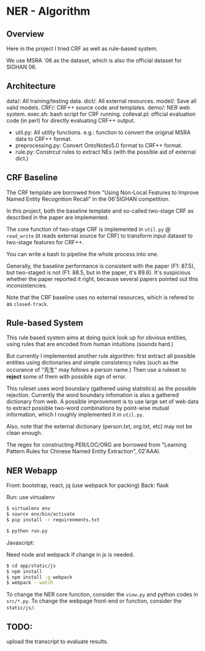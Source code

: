 # NER - Algorithm

## Overview

Here in the project I tried CRF as well as rule-based system. 

We use MSRA `06 as the dataset, which is also the official dataset for SIGHAN 06.

## Architecture

data/: All training/testing data.
dict/: All external resources.
model/: Save all valid models.
CRF/: CRF++ source code and templates.
demo/: NER web system.
exec.sh: bash script for CRF running.
colleval.pl: official evaluation code (in perl) for directly evaluating CRF++ output. 

- util.py: All utility functions. e.g.: function to convert the original MSRA data to CRF++ format.
- preprocessing.py: Convert OntoNotes5.0 format to CRF++ format.
- rule.py: Constrcut rules to extract NEs (with the possible aid of external dict.)

## CRF Baseline

The CRF template are borrowed from "Using Non-Local Features to Improve Named Entity Recognition Recall" in the 06'SIGHAN competition. 

In this project, both the baseline template and so-called two-stage CRF as described in the paper are implemented. 

The core function of two-stage CRF is implemented in `util.py`  @ `read_write` (it reads external source for CRF) to transform input dataset to two-stage features for CRF++.

You can write a bash to pipeline the whole process into one.

Generally, the baseline performance is consistent with the paper (F1: 87.5), but two-staged is not (F1: 88.5, but in the paper, it's 89.6). It's suspicious whether the paper reported it right, because several papers pointed out this inconsistencies.

Note that the CRF baseline uses no external resources, which is refered to as `closed-track`.

## Rule-based System

This rule based system aims at doing quick look up for obvious entities, using rules that are encoded from human intuitions (sounds hard.)

But currently I implemented another rule algorithm: first extract all possible entities using dictionaries and simple consistency rules (such as the occurance of "先生" may follows a person name.) Then use a ruleset to **reject** some of them with possible sign of error.


This ruleset uses word boundary (gathered using statistics) as the possible rejection. Currently the word boundary infomation is also a gathered dictionary from web. A possible improvement is to use large set of web data to extract possible two-word combinations by point-wise mutual information, which I roughly implemented it in `util.py`. 

Also, note that the external dictionary (person.txt, org.txt, etc) may not be clean enough. 

The regex for constructing PER/LOC/ORG are borrowed from "Learning Pattern Rules for Chinese Named Entity Extraction", 02'AAAI.

## NER Webapp

Front: bootstrap, react, jq (use webpack for packing)
Back: flask

Run:
use virtualenv  
```bash  
$ virtualenv env  
$ source env/bin/activate  
$ pip install -r requirenments.txt

$ python run.py  
```

Javascript:

Need node and webpack if change in js is needed.
```bash  
$ cd app/static/js  
$ npm install  
$ npm install -g webpack  
$ webpack --watch
```

To change the NER core function, consider the `view.py` and python codes in `src/*.py`. To change the webpage front-end or function, consider the  `static/js/`.

## TODO:

upload the transcript to evaluate results.